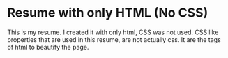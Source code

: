 # Resume with only HTML (No CSS)
This is my resume. I created it with only html, CSS was not used. CSS like properties that are used in this resume, are not actually css. It are the tags of html to beautify the page.

